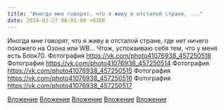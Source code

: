 ```yaml
---
title: "Иногда мне говорят, что я живу в отсталой стране, ..."
date: 2024-01-27 06:01:00 +0300
---
```


Иногда мне говорят, что я живу в отсталой стране, где нет ничего похожего на Озона или WB...
Чтож, успокаиваю себя тем, что у меня есть Блок70.
Фотография
https://vk.com/photo41076938_457250518
Фотография
https://vk.com/photo41076938_457250514
Фотография
https://vk.com/photo41076938_457250515
Фотография
https://vk.com/photo41076938_457250516
Фотография
https://vk.com/photo41076938_457250517

[Вложение](https://vk.com/photo41076938_457250518)
[Вложение](https://vk.com/photo41076938_457250514)
[Вложение](https://vk.com/photo41076938_457250515)
[Вложение](https://vk.com/photo41076938_457250516)
[Вложение](https://vk.com/photo41076938_457250517)
